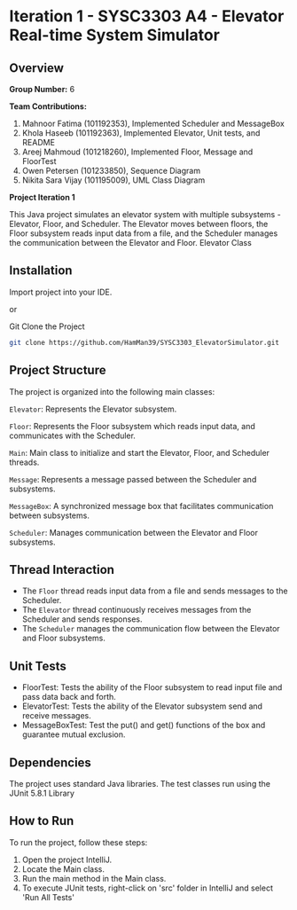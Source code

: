 
# Iteration 1 - SYSC3303 A4 - Elevator Real-time System Simulator
## Overview

**Group Number:** 6

**Team Contributions:**
1. Mahnoor Fatima (101192353), Implemented Scheduler and MessageBox 
2. Khola Haseeb (101192363), Implemented Elevator, Unit tests, and README
3. Areej Mahmoud (101218260), Implemented Floor, Message and FloorTest
4. Owen Petersen (101233850), Sequence Diagram
5. Nikita Sara Vijay (101195009), UML Class Diagram

**Project Iteration 1**

This Java project simulates an elevator system with multiple subsystems - Elevator, Floor, and Scheduler. The Elevator moves between floors, the Floor subsystem reads input data from a file, and the Scheduler manages the communication between the Elevator and Floor.
Elevator Class

## Installation

Import project into your IDE.

or

Git Clone the Project

```bash
git clone https://github.com/HamMan39/SYSC3303_ElevatorSimulator.git
```
## Project Structure

The project is organized into the following main classes:

`Elevator`: Represents the Elevator subsystem.

`Floor`: Represents the Floor subsystem which reads input data, and communicates with the Scheduler.

`Main`: Main class to initialize and start the Elevator, Floor, and Scheduler threads.

`Message`: Represents a message passed between the Scheduler and subsystems.

`MessageBox`: A synchronized message box that facilitates communication between subsystems.

`Scheduler`: Manages communication between the Elevator and Floor subsystems.

## Thread Interaction
- The `Floor` thread reads input data from a file and sends messages to the Scheduler.
- The `Elevator` thread continuously receives messages from the Scheduler and sends responses.
- The `Scheduler` manages the communication flow between the Elevator and Floor subsystems.

## Unit Tests
- FloorTest: Tests the ability of the Floor subsystem to read input file and
pass data back and forth.
- ElevatorTest: Tests the ability of the Elevator subsystem send and receive messages.
- MessageBoxTest: Test the put() and get() functions of the box and guarantee mutual exclusion.

## Dependencies

The project uses standard Java libraries. The test classes run using the JUnit 5.8.1 Library

## How to Run
To run the project, follow these steps:

1. Open the project IntelliJ.
2. Locate the Main class.
3. Run the main method in the Main class.
4. To execute JUnit tests, right-click on 'src' folder in IntelliJ and select 'Run All Tests'